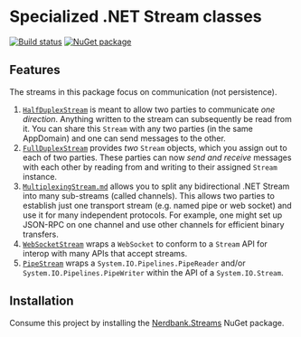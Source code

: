 Specialized .NET Stream classes
=========================

[![Build status](https://ci.appveyor.com/api/projects/status/849r1unf4tnjbpy8?svg=true)](https://ci.appveyor.com/project/AArnott/nerdbank-fullduplexstream)
[![NuGet package](https://img.shields.io/nuget/v/Nerdbank.Streams.svg)](https://nuget.org/packages/Nerdbank.Streams)

## Features

The streams in this package focus on communication (not persistence).

1. [`HalfDuplexStream`](doc/HalfDuplexStream.md) is meant to allow two parties to communicate *one direction*. 
   Anything written to the stream can subsequently be read from it. You can share this `Stream`
   with any two parties (in the same AppDomain) and one can send messages to the other.
2. [`FullDuplexStream`](doc/FullDuplexStream.md) provides *two* `Stream` objects, which you
   assign out to each of two parties. These parties can now *send and receive* messages
   with each other by reading from and writing to their assigned `Stream` instance.
3. [`MultiplexingStream.md`](doc/MultiplexingStream.md) allows you to split any bidirectional
   .NET Stream into many sub-streams (called channels). This allows two parties to establish
   just one transport stream (e.g. named pipe or web socket) and use it for many independent
   protocols. For example, one might set up JSON-RPC on one channel and use other channels for
   efficient binary transfers.
4. [`WebSocketStream`](doc/WebSocketStream.md) wraps a `WebSocket` to conform to a `Stream` 
   API for interop with many APIs that accept streams.
5. [`PipeStream`](doc/PipeStream.md) wraps a `System.IO.Pipelines.PipeReader` and/or
   `System.IO.Pipelines.PipeWriter` within the API of a `System.IO.Stream`.

## Installation

Consume this project by installing the [Nerdbank.Streams][1] NuGet package.

[1]: https://nuget.org/packages/Nerdbank.Streams
